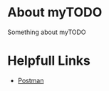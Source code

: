 # About myTODO

Something about myTODO

# Helpfull Links

- [Postman](https://www.getpostman.com/)


